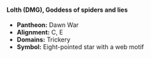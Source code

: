 #### Lolth (DMG), Goddess of spiders and lies
- **Pantheon:** Dawn War
- **Alignment:** C, E
- **Domains:** Trickery
- **Symbol:** Eight-pointed star with a web motif